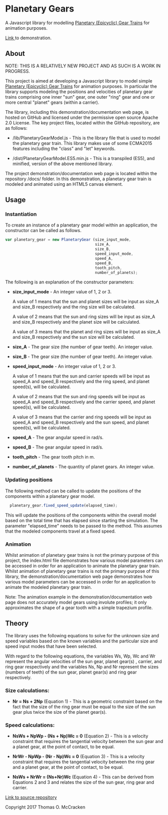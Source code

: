 # Planetary Gears

A Javascript library for modelling [Planetary (Epicyclic) Gear Trains](https://en.wikipedia.org/wiki/Epicyclic_gearing) for animation purposes.

[Link ](https://tommccracken.github.io/PlanetaryGears/) to demonstration.

## About

NOTE: THIS IS A RELATIVELY NEW PROJECT AND AS SUCH IS A WORK IN PROGRESS.

This project is aimed at developing a Javascript library to model simple [Planetary (Epicyclic) Gear Trains](https://en.wikipedia.org/wiki/Epicyclic_gearing) for animation purposes. In particular the library supports modeling the positions and velocities of planetary gear trains comprising one inner "sun" gear, one outer "ring" gear and one or more central "planet" gears (within a carrier).

The library, including this demonstration/documentation web page, is hosted on GitHub and licensed under the permissive open source Apache 2.0 License. The key project files, located within the GitHub repository, are as follows:

- /lib/PlanetaryGearModel.js -
  This is the library file that is used to model the planetary gear train. This library makes use of some ECMA2015 features including the "class" and "let" keywords.

- /dist/PlanetaryGearModel.ES5.min.js -
  This is a transpiled (ES5), and minified, version of the above mentioned library.

The project demonstration/documentation web page is located within the repository /docs/ folder. In this demonstration, a planetary gear train is modeled and animated using an HTML5 canvas element.

## Usage

### Instantiation

To create an instance of a planetary gear model within an application, the constructor can be called as follows.

```javascript
var planetary_gear = new PlanetaryGear (size_input_mode,
                                        size_A,
                                        size_B,
                                        speed_input_mode,
                                        speed_A,
                                        speed_B,
                                        tooth_pitch,
                                        number_of_planets);
```


  The following is an explanation of the constructor parameters:

  - **size_input_mode** - An integer value of 1, 2 or 3.

    A value of 1 means that the sun and planet sizes will be input as size_A and size_B respectively and the ring size will be calculated.

    A value of 2 means that the sun and ring sizes will be input as size_A and size_B respectively and the planet size will be calculated.

    A value of 3 means that the planet and ring sizes will be input as size_A and size_B respectively and the sun size will be calculated.

  - **size_A** - The gear size (the number of gear teeth). An integer value.

  - **size_B** - The gear size (the number of gear teeth). An integer value.

  - **speed_input_mode** - An integer value of 1, 2 or 3.

    A value of 1 means that the sun and carrier speeds will be input as speed_A and speed_B respectively and the ring speed, and planet speed(s), will be calculated.

    A value of 2 means that the sun and ring speeds will be input as speed_A and speed_B respectively and the carrier speed, and planet speed(s), will be calculated.

    A value of 3 means that the carrier and ring speeds will be input as speed_A and speed_B respectively and the sun speed, and planet speed(s), will be calculated.

  - **speed_A** - The gear angular speed in rad/s.

  - **speed_B** - The gear angular speed in rad/s.

  - **tooth_pitch** - The gear tooth pitch in m.

  - **number_of_planets** - The quantity of planet gears. An integer value.

### Updating positions

The following method can be called to update the positions of the components within a planetary gear model.

  ```javascript
    planetary_gear.fixed_speed_update(elapsed_time);
  ```

This will update the positions of the components within the overall model based on the total time that has elapsed since starting the simulation. The parameter "elapsed_time" needs to be passed to the method. This assumes that the modeled components travel at a fixed speed.

### Animation

Whilst animation of planetary gear trains is not the primary purpose of this project, the index.html file demonstrates how various model parameters can be accessed in order for an application to animate the planetary gear train.
Whilst animation of planetary gear trains is not the primary purpose of this library, the demonstration/documentation web page demonstrates how various model parameters can be accessed in order for an application to animate the modeled planetary gear train.

Note: The animation example in the demonstration/documentation web page does not accurately model gears using involute profiles; it only approximates the shape of a gear tooth with a simple trapezium profile.

## Theory

The library uses the following equations to solve for the unknown size and speed variables based on the known variables and the particular size and speed input modes that have been selected.

With regard to the following equations, the variables Ws, Wp, Wc and Wr represent the angular velocities of the sun gear, planet gear(s)
, carrier, and ring gear respectively and the variables Ns, Np and Nr represent the sizes (numbers of teeth) of the sun gear, planet gear(s)
and ring gear respectively.

### Size calculations:

- **Nr = Ns + 2Np** (Equation 1) - This is a geometric constraint based on the fact that the size of the ring gear must be equal to the size of the sun gear plus twice the size of the planet gear(s).

### Speed calculations:

- **NsWs + NpWp - (Ns + Np)Wc = 0** (Equation 2) - This is a velocity constraint that requires the tangential velocity between the sun gear and a planet gear, at the point of contact, to be equal.

- **NrWr - NpWp - (Nr - Np)Wc = 0** (Equation 3) - This is a velocity constraint that requires the tangential velocity between the ring gear and a planet gear, at the point of contact, to be equal.

- **NsWs + NrWr = (Ns+Nr)Wc** (Equation 4) - This can be derived from Equations 2 and 3 and relates the size of the sun gear, ring gear and carrier.

[Link to source repository](https://github.com/tommccracken/PlanetaryGears)

Copyright 2017 Thomas O. McCracken  
